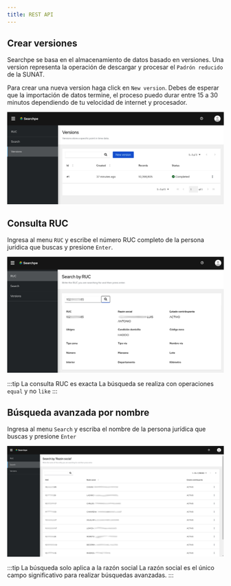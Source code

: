 ```yaml
---
title: REST API
---
```


## Crear versiones

Searchpe se basa en el almacenamiento de datos basado en versiones. Una version representa la operación de descargar y procesar el `Padrón reducido` de la SUNAT.

Para crear una nueva version haga click en `New version`. Debes de esperar que la importación de datos termine, el proceso puedo durar entre 15 a 30 minutos dependiendo de tu velocidad de internet y procesador.

![img](../../static/img/searchpe/new-version.png "Seachpe new version")

## Consulta RUC

Ingresa al menu `RUC` y escribe el número RUC completo de la persona jurídica que buscas y presione `Enter`.

![img](../../static/img/searchpe/consulta-ruc.png "Seachpe consulta RUC")

:::tip La consulta RUC es exacta
La búsqueda se realiza con operaciones `equal` y no `like`
:::

## Búsqueda avanzada por nombre

Ingresa al menu `Search` y escriba el nombre de la persona jurídica que buscas y presione `Enter`

![img](../../static/img/searchpe/search.png "Seachpe search")

:::tip La búsqueda solo aplica a la razón social
La razón social es el único campo significativo para realizar búsquedas avanzadas.
:::
